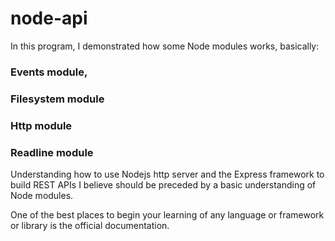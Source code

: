 # node-api

In this program, I demonstrated how some Node modules works, basically:

### Events module, 
### Filesystem module
### Http module
### Readline module

Understanding how to use Nodejs http server and the Express framework to build REST APIs I believe should be preceded by a basic understanding of Node modules.

One of the best places to begin your learning of any language or framework or library is the official documentation.

